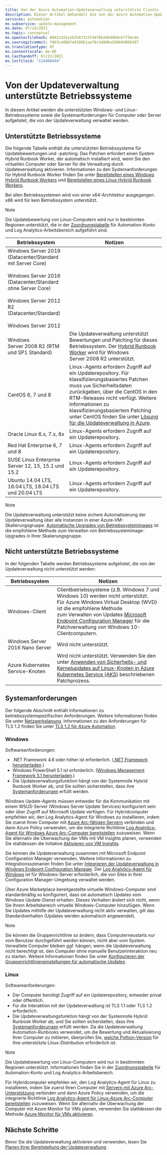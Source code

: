 ```yaml
---
title: Von der Azure Automation-Updateverwaltung unterstützte Clients
description: Dieser Artikel behandelt die von der Azure Automation-Updateverwaltung unterstützten Windows- und Linux-Betriebssysteme.
services: automation
ms.subservice: update-management
ms.date: 07/14/2021
ms.topic: conceptual
ms.openlocfilehash: 888123d1e1b2b87313f44f8b266d969cbff5bcde
ms.sourcegitcommit: 7d63ce88bfe8188b1ae70c3d006a29068d066287
ms.translationtype: HT
ms.contentlocale: de-DE
ms.lasthandoff: 07/22/2021
ms.locfileid: "114460494"
---
```

# <a name="operating-systems-supported-by-update-management"></a>Von der Updateverwaltung unterstützte Betriebssysteme

In diesem Artikel werden die unterstützten Windows- und Linux-Betriebssysteme sowie die Systemanforderungen für Computer oder Server aufgelistet, die von der Updateverwaltung verwaltet werden.

## <a name="supported-operating-systems"></a>Unterstützte Betriebssysteme

Die folgende Tabelle enthält die unterstützten Betriebssysteme für Updatebewertungen und -patching. Das Patchen erfordert einen System Hybrid Runbook Worker, der automatisch installiert wird, wenn Sie den virtuellen Computer oder Server für die Verwaltung durch Updateverwaltung aktivieren. Informationen zu den Systemanforderungen für Hybrid Runbook Worker finden Sie unter [Bereitstellen eines Windows Hybrid Runbook Workers](../automation-windows-hrw-install.md#prerequisites) und [Bereitstellen eines Linux Hybrid Runbook Workers](../automation-linux-hrw-install.md#prerequisites).

Bei allen Betriebssystemen wird von einer x64-Architektur ausgegangen. x86 wird für kein Betriebssystem unterstützt.

> [!NOTE]
> Die Updatebewertung von Linux-Computern wird nur in bestimmten Regionen unterstützt, die in der [Zuordnungstabelle](../how-to/region-mappings.md#supported-mappings) für Automation-Konto und Log Analytics-Arbeitsbereich aufgeführt sind.

|Betriebssystem  |Notizen  |
|---------|---------|
|Windows Server 2019 (Datacenter/Standard mit Server Core)<br><br>Windows Server 2016 (Datacenter/Standard ohne Server Core)<br><br>Windows Server 2012 R2 (Datacenter/Standard)<br><br>Windows Server 2012 | |
|Windows Server 2008 R2 (RTM und SP1 Standard)| Die Updateverwaltung unterstützt Bewertungen und Patching für dieses Betriebssystem. Der [Hybrid Runbook Worker](../automation-windows-hrw-install.md) wird für Windows Server 2008 R2 unterstützt. |
|CentOS 6, 7 und 8       | Linux-Agents erfordern Zugriff auf ein Updaterepository. Für klassifizierungsbasiertes Patchen muss `yum` Sicherheitsdaten zurückgeben, über die CentOS in den RTM-Releases nicht verfügt. Weitere Informationen zu klassifizierungsbasiertem Patching unter CentOS finden Sie unter [Lösung für die Updateverwaltung in Azure](view-update-assessments.md#linux).          |
|Oracle Linux 6.x, 7.x, 8x | Linux-Agents erfordern Zugriff auf ein Updaterepository.        |
|Red Hat Enterprise 6, 7 und 8      | Linux-Agents erfordern Zugriff auf ein Updaterepository.        |
|SUSE Linux Enterprise Server 12, 15, 15.1 und 15.2      | Linux-Agents erfordern Zugriff auf ein Updaterepository.     |
|Ubuntu 14.04 LTS, 16.04 LTS, 18.04 LTS und 20.04 LTS       |Linux-Agents erfordern Zugriff auf ein Updaterepository.         |

> [!NOTE]
> Die Updateverwaltung unterstützt keine sichere Automatisierung der Updateverwaltung über alle Instanzen in einer Azure-VM-Skalierungsgruppe. [Automatische Upgrades von Betriebssystemimages](../../virtual-machine-scale-sets/virtual-machine-scale-sets-automatic-upgrade.md) ist die empfohlene Methode zum Verwalten von Betriebssystemimage-Upgrades in Ihrer Skalierungsgruppe.

## <a name="unsupported-operating-systems"></a>Nicht unterstützte Betriebssysteme

In der folgenden Tabelle werden Betriebssysteme aufgelistet, die von der Updateverwaltung nicht unterstützt werden:

|Betriebssystem  |Notizen  |
|---------|---------|
|Windows-Client     | Clientbetriebssysteme (z.B. Windows 7 und Windows 10) werden nicht unterstützt.<br> Für Azure Windows Virtual Desktop (WVD) ist die empfohlene Methode<br> zum Verwalten von Updates [Microsoft Endpoint Configuration Manager](../../virtual-desktop/configure-automatic-updates.md) für die Patchverwaltung von Windows 10-Clientcomputern. |
|Windows Server 2016 Nano Server     | Wird nicht unterstützt.       |
|Azure Kubernetes Service-Knoten | Wird nicht unterstützt. Verwenden Sie den unter [Anwenden von Sicherheits- und Kernelupdates auf Linux-Knoten in Azure Kubernetes Service (AKS)](../../aks/node-updates-kured.md) beschriebenen Patchprozess.|

## <a name="system-requirements"></a>Systemanforderungen

Der folgende Abschnitt enthält Informationen zu betriebssystemspezifischen Anforderungen. Weitere Informationen finden Sie unter [Netzwerkplanung](plan-deployment.md#ports). Informationen zu den Anforderungen für TLS 1.2 finden Sie unter [TLS 1.2 für Azure Automation](../automation-managing-data.md#tls-12-for-azure-automation).

### <a name="windows"></a>Windows

Softwareanforderungen:

- .NET Framework 4.6 oder höher ist erforderlich. ([.NET Framework herunterladen](/dotnet/framework/install/guide-for-developers).)
- Windows PowerShell 5.1 ist erforderlich. ([Windows Management Framework 5.1 herunterladen](https://www.microsoft.com/download/details.aspx?id=54616).)
- Die Updateverwaltungsfunktion hängt von der Systemrolle Hybrid Runbook Worker ab, und Sie sollten sicherstellen, dass ihre [Systemanforderungen](../automation-windows-hrw-install.md#prerequisites) erfüllt werden.

Windows Update-Agents müssen entweder für die Kommunikation mit einem WSUS-Server (Windows Server Update Services) konfiguriert sein oder über Zugriff auf Microsoft Update verfügen. Für Hybridcomputer empfehlen wir, den Log Analytics-Agent für Windows zu installieren, indem Sie zuerst Ihren Computer mit [Azure Arc-fähigen Servern](../../azure-arc/servers/overview.md) verbinden und dann Azure Policy verwenden, um die integrierte Richtlinie [Log Analytics-Agent für Windows Azure Arc-Computer bereitstellen](../../governance/policy/samples/built-in-policies.md#monitoring) zuzuweisen. Wenn Sie alternativ die Überwachung der VMs mit VM Insights planen, verwenden Sie stattdessen die Initiative [Aktivieren von VM Insights](../../governance/policy/samples/built-in-initiatives.md#monitoring).

Sie können die Updateverwaltung zusammen mit Microsoft Endpoint Configuration Manager verwenden. Weitere Informationen zu Integrationsszenarien finden Sie unter [Integrieren der Updateverwaltung in Windows Endpoint Configuration Manager](mecmintegration.md). Der [Log Analytics-Agent für Windows](../../azure-monitor/agents/agent-windows.md) ist für Windows-Server erforderlich, die von Sites in Ihrer Configuration Manager-Umgebung verwaltet werden.

Über Azure Marketplace bereitgestellte virtuelle Windows-Computer sind standardmäßig so konfiguriert, dass sie automatisch Updates vom Windows Update-Dienst erhalten. Dieses Verhalten ändert sich nicht, wenn Sie Ihrem Arbeitsbereich virtuelle Windows-Computer hinzufügen. Wenn Sie Updates mithilfe der Updateverwaltung nicht aktiv verwalten, gilt das Standardverhalten (Updates werden automatisch angewendet).

> [!NOTE]
> Sie können die Gruppenrichtlinie so ändern, dass Computerneustarts nur vom Benutzer durchgeführt werden können, nicht aber vom System. Verwaltete Computer bleiben ggf. hängen, wenn die Updateverwaltung nicht berechtigt ist, den Computer ohne manuelle Benutzerinteraktion neu zu starten. Weitere Informationen finden Sie unter [Konfigurieren der Gruppenrichtlinieneinstellungen für automatische Updates](/windows-server/administration/windows-server-update-services/deploy/4-configure-group-policy-settings-for-automatic-updates).

### <a name="linux"></a>Linux

Softwareanforderungen:

- Der Computer benötigt Zugriff auf ein Updaterepository, entweder privat oder öffentlich.
- Für die Interaktion mit der Updateverwaltung ist TLS 1.1 oder TLS 1.2 erforderlich.
- Die Updateverwaltungsfunktion hängt von der Systemrolle Hybrid Runbook Worker ab, und Sie sollten sicherstellen, dass ihre [Systemanforderungen](../automation-linux-hrw-install.md#prerequisites) erfüllt werden. Da die Updateverwaltung Automation-Runbooks verwendet, um die Bewertung und Aktualisierung Ihrer Computer zu initiieren, überprüfen Sie, [welche Python-Version](../automation-linux-hrw-install.md#supported-runbook-types) für Ihre unterstützte Linux-Distribution erforderlich ist.

> [!NOTE]
> Die Updatebewertung von Linux-Computern wird nur in bestimmten Regionen unterstützt. Informationen finden Sie in der [Zuordnungstabelle](../how-to/region-mappings.md#supported-mappings) für Automation-Konto und Log Analytics-Arbeitsbereich.

Für Hybridcomputer empfehlen wir, den Log Analytics-Agent für Linux zu installieren, indem Sie zuerst Ihren Computer mit [Servern mit Azure Arc-Unterstützung](../../azure-arc/servers/overview.md) verbinden und dann Azure Policy verwenden, um die integrierte Richtlinie [Log Analytics-Agent für Linux-Azure Arc-Computer bereitstellen](../../governance/policy/samples/built-in-policies.md#monitoring) zuzuweisen. Wenn Sie alternativ die Überwachung der Computer mit Azure Monitor für VMs planen, verwenden Sie stattdessen die Methode [Azure Monitor für VMs aktivieren](../../governance/policy/samples/built-in-initiatives.md#monitoring).

## <a name="next-steps"></a>Nächste Schritte

Bevor Sie die Updateverwaltung aktivieren und verwenden, lesen Sie [Planen Ihrer Bereitstellung der Updateverwaltung](plan-deployment.md).
